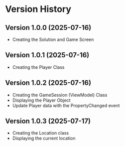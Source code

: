 # Version History

## Version 1.0.0 (2025-07-16)  
- Creating the Solution and Game Screen

## Version 1.0.1 (2025-07-16)  
- Creating the Player Class

## Version 1.0.2 (2025-07-16)  
- Creating the GameSession (ViewModel) Class
- Displaying the Player Object
- Update Player data with the PropertyChanged event

## Version 1.0.3 (2025-07-17)  
- Creating the Location class
- Displaying the current location